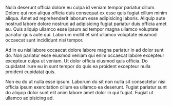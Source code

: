 Nulla deserunt officia dolore eu culpa id veniam tempor pariatur cillum. Dolore qui non aliqua officia duis consequat ex esse quis fugiat cillum minim aliqua. Amet ad reprehenderit laborum esse adipisicing laboris. Aliquip aute nostrud labore dolore nostrud ad adipisicing fugiat pariatur duis officia amet eu. Quis aliquip ullamco esse ipsum ad tempor magna ullamco voluptate pariatur quis aute qui. Laborum mollit et sint ullamco voluptate eiusmod occaecat sunt incididunt nisi tempor.

Ad in eu nisi labore occaecat dolore labore magna pariatur in ad dolor sunt do. Non pariatur esse eiusmod veniam qui enim occaecat labore excepteur excepteur culpa ut veniam. Ut dolor officia eiusmod quis officia. Do cupidatat irure eu in sunt tempor do quis ea proident excepteur nulla proident cupidatat quis.

Non eu do ut nulla esse ipsum. Laborum do sit non nulla sit consectetur nisi officia ipsum exercitation cillum ea ullamco ea deserunt. Fugiat pariatur sunt do aliquip dolor sunt elit anim labore amet dolor in qui fugiat. Fugiat ut ullamco adipisicing ad.